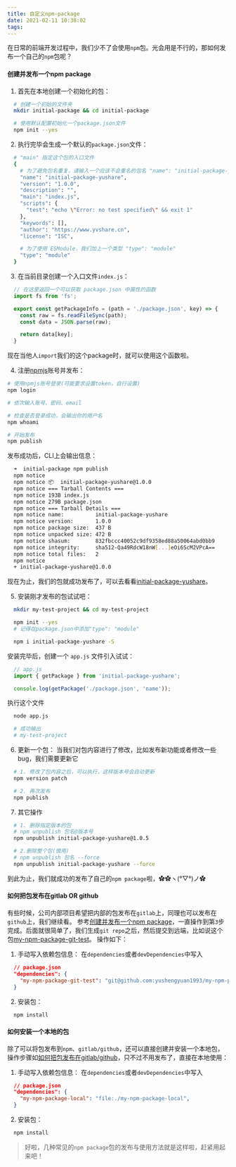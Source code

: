 ```yaml
---
title: 自定义npm-package
date: 2021-02-11 10:38:02
tags:
---
```


在日常的前端开发过程中，我们少不了会使用`npm`包。光会用是不行的，那如何发布一个自己的`npm`包呢？

#### 创建并发布一个npm package
1. 首先在本地创建一个初始化的包：
```sh
  # 创建一个初始的文件夹
  mkdir initial-package && cd initial-package

  # 使用默认配置初始化一个package.json文件
  npm init --yes
```

2. 执行完毕会生成一个默认的`package.json`文件：
```sh
  # "main" 指定这个包的入口文件
  {
    # 为了避免包名重复，请输入一个应该不会重名的包名 "name": "initial-package-yushare"
    "name": "initial-package-yushare",
    "version": "1.0.0",
    "description": "",
    "main": "index.js",
    "scripts": {
      "test": "echo \"Error: no test specified\" && exit 1"
    },
    "keywords": [],
    "author": "https://www.yvshare.cn",
    "license": "ISC",

    # 为了使用 ESModule，我们加上一个类型 "type": "module"
    "type": "module"
  }
```

3. 在当前目录创建一个入口文件`index.js`：
```js
  // 在这里返回一个可以获取 package.json 中属性的函数
  import fs from 'fs';

  export const getPackageInfo = (path = './package.json', key) => {
    const raw = fs.readFileSync(path);
    const data = JSON.parse(raw);

    return data[key];
  }
```
现在当他人`import`我们的这个package时，就可以使用这个函数啦。

4. 注册[npmjs](https://www.npmjs.com/)账号并发布：
  ```sh
  # 使用npmjs账号登录(可能要求设置token，自行设置)
  npm login

  # 依次输入账号、密码、email

  # 检查是否登录成功，会输出你的用户名
  npm whoami

  # 开始发布
  npm publish
  ```
  发布成功后，CLI上会输出信息：
  ```sh
    ➜  initial-package npm publish
    npm notice 
    npm notice 📦  initial-package-yushare@1.0.0
    npm notice === Tarball Contents === 
    npm notice 193B index.js    
    npm notice 279B package.json
    npm notice === Tarball Details === 
    npm notice name:          initial-package-yushare                 
    npm notice version:       1.0.0                                   
    npm notice package size:  437 B                                   
    npm notice unpacked size: 472 B                                   
    npm notice shasum:        832fbccc40052c9df9358ed88a50064abd0bb9
    npm notice integrity:     sha512-Qa49RdcW18nW[...]eOi6ScM2VPcA==
    npm notice total files:   2                                       
    npm notice 
    + initial-package-yushare@1.0.0
  ```
  现在为止，我们的包就成功发布了，可以去看看[initial-package-yushare](https://www.npmjs.com/package/initial-package-yushare)。

5. 安装刚才发布的包试试吧：
```sh
  mkdir my-test-project && cd my-test-project

  npm init --yes
  # 记得在package.json中添加"type": "module"

  npm i initial-package-yushare -S
```
安装完毕后，创建一个 `app.js` 文件引入试试：
```js
  // app.js
  import { getPackage } from 'initial-package-yushare';

  console.log(getPackage('./package.json', 'name'));
```
执行这个文件
```sh
  node app.js

  # 成功输出
  # my-test-project
```

6. 更新一个包：
当我们对包内容进行了修改，比如发布新功能或者修改一些bug，我们需要更新它
```sh
  # 1. 修改了包内容之后，可以执行，这样版本号会自动更新
  npm version patch

  # 2. 再次发布
  npm publish
```

7. 其它操作
```sh
  # 1. 删除指定版本的包
  # npm unpublish 包名@版本号
  npm unpublish initial-package-yushare@1.0.5

  # 2.删除整个包(慎用)
  # npm unpublish 包名 --force
  npm unpublish initial-package-yushare --force
```
到此为止，我们就成功的发布了自己的`npm package`啦，✿✿ヽ(°▽°)ノ✿

#### 如何把包发布在gitlab OR github
有些时候，公司内部项目希望把内部的包发布在`gitlab`上，同理也可以发布在`github`上，我们继续看。
参考[创建并发布一个npm package](#创建并发布一个npm-package)，一直操作到第`3`步完成。后面就很简单了，我们生成`git repo`之后，然后提交到远端，比如说这个包[my-npm-package-git-test](https://github.com/yushengyuan1993/my-npm-package-git-test)。
操作如下：
1. 手动写入依赖包信息：
  在`dependencies`或者`devDependencies`中写入
  ```json
    // package.json
    "dependencies": {
      "my-npm-package-git-test": "git@github.com:yushengyuan1993/my-npm-package-git-test.git"
    }
  ```
2. 安装包：
  ```sh
    npm install
  ```

#### 如何安装一个本地的包
除了可以将包发布到`npm`、`gitlab/github`，还可以直接创建并安装一个本地包，操作步骤如[如何把包发布在gitlab/github](#如何把包发布在gitlab-or-github)，只不过不用发布了，直接在本地使用：
1. 手动写入依赖包信息：
  在`dependencies`或者`devDependencies`中写入
  ```json
    // package.json
    "dependencies": {
      "my-npm-package-local": "file:./my-npm-package-local",
    }
  ```
2. 安装包：
  ```sh
    npm install
  ```

> 好啦，几种常见的`npm package`包的发布与使用方法就是这样啦，赶紧用起来吧！